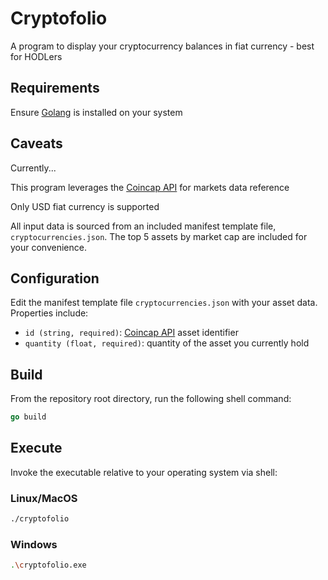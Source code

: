# Cryptofolio

A program to display your cryptocurrency balances in fiat currency - best for HODLers

## Requirements
Ensure [Golang](https://golang.org/dl/) is installed on your system

## Caveats
Currently...

This program leverages the [Coincap API](https://docs.coincap.io/#ee30bea9-bb6b-469d-958a-d3e35d442d7a) for markets data reference

Only USD fiat currency is supported

All input data is sourced from an included manifest template file, `cryptocurrencies.json`. The top 5 assets by market cap are included for your convenience.

## Configuration
Edit the manifest template file `cryptocurrencies.json` with your asset data. Properties include:

* `id (string, required)`: [Coincap API](https://docs.coincap.io/#ee30bea9-bb6b-469d-958a-d3e35d442d7a) asset identifier
* `quantity (float, required)`: quantity of the asset you currently hold

## Build
From the repository root directory, run the following shell command:

```go
go build
```

## Execute
Invoke the executable relative to your operating system via shell:

### Linux/MacOS
```sh
./cryptofolio
```

### Windows
```sh
.\cryptofolio.exe
```